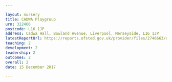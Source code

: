 ```yaml
---

layout: nursery
title: CADWA Playgroup
urn: 322466
postcode: L16 1JP
address: Cadwa Hall, Bowland Avenue, Liverpool, Merseyside, L16 1JP
latestReportUrl: https://reports.ofsted.gov.uk/provider/files/2746663/urn/322466.pdf
teaching: 2
development: 2
leadership: 2
outcomes: 2
overall: 2
date: 15 December 2017

---
```


